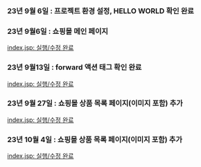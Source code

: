 
### 23년 9월 6일 : 프로젝트 환경 설정, HELLO WORLD 확인 완료

### 23년 9월6일 : 쇼핑몰 메인 페이지
[index.jsp: 실행/수정 완료](https://github.com/dpcdrypak/SERVLET_20210985/blob/main/index.jsp)

### 23년 9월13일 : forward 액션 태그 확인 완료
[index.jsp: 실행/수정 완료](https://github.com/dpcdrypak/SERVLET_20210985/blob/main/index.jsp)

### 23년 9월 27일 : 쇼핑몰 상품 목록 페이지(이미지 포함) 추가
[index.jsp: 실행/수정 완료](https://github.com/dpcdrypak/SERVLET_20210985/blob/main/body_main.jsp)

### 23년 10월 4일 : 쇼핑몰 상품 목록 페이지(이미지 포함) 추가
[index.jsp: 실행/수정 완료](https://github.com/dpcdrypak/SERVLET_20210985/blob/main/index.jsp)